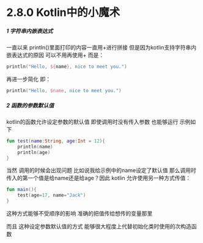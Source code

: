 # 2.8.0 Kotlin中的小魔术

##### 1 字符串内嵌表达式

一直以来 println()里面打印的内容一直用+进行拼接 但是因为kotlin支持字符串内嵌表达式的原因 可以不用再使用+ 而是：

```kotlin
println("Hello, ${name}, nice to meet you.")
```

再进一步简化 即：

```kotlin
println("Hello, $name, nice to meet you.")
```

##### 2 函数的参数默认值

kotlin的函数允许设定参数的默认值 即使调用时没有传入参数 也能够运行 示例如下

```kotlin
fun test(name:String, age:Int = 12){
	println(name)
	println(age)
}
```

当然 调用的时候会出现问题 比如说我给示例中的name设定了默认值 那么调用时 传入的第一个值是给name还是给age？因此 kotlin 允许使用另一种方式传值：

```kotlin
fun main(){
	test(age=17, name="Jack")
}
```

这种方式能够不受顺序的影响 准确的把值传给想传的变量那里

而且 这种设定参数默认值的方式 能够很大程度上代替初始化类时使用的次构造函数
